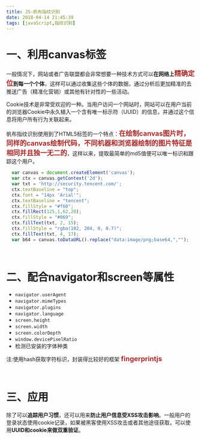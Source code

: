 ```yaml
---
title: JS-帆布指纹识别
date: 2018-04-14 21:45:39
tags: [javaScript,指纹识别]
---
```


# 一、利用canvas标签

一般情况下，网站或者广告联盟都会非常想要一种技术方式可以**在网络上<font color=#A52A2A size=4 >精确定位</font>到每一个个体**，这样可以通过收集这些个体的数据，通过分析后更加精准的去推送广告（精准化营销）或其他有针对性的一些活动。<br/>

Cookie技术是非常受欢迎的一种。当用户访问一个网站时，网站可以在用户当前的浏览器Cookie中永久植入一个含有唯一标示符（UUID）的信息，并通过这个信息将用户所有行为关联起来。<br/>

帆布指纹识别使用到了HTML5<canvas>标签的一个特点：<font color=#A52A2A size=4 >**在绘制canvas图片时，同样的canvas绘制代码，不同机器和浏览器绘制的图片特征是相同并且独一无二的**</font>，这样以来，提取最简单的md5值便可以唯一标识和跟踪这个用户。

```javascript
  var canvas = document.createElement('canvas');
  var ctx = canvas.getContext('2d');
  var txt = 'http://security.tencent.com/';
  ctx.textBaseline = "top";
  ctx.font = "14px 'Arial'";
  ctx.textBaseline = "tencent";
  ctx.fillStyle = "#f60";
  ctx.fillRect(125,1,62,20);
  ctx.fillStyle = "#069";
  ctx.fillText(txt, 2, 15);
  ctx.fillStyle = "rgba(102, 204, 0, 0.7)";
  ctx.fillText(txt, 4, 17);
  var b64 = canvas.toDataURL().replace("data:image/png;base64,","");
```

<br/>

<!--more--> 

# 二、配合navigator和screen等属性

- `navigator.userAgent`
- `navigator.mimeTypes`
- `navigator.plugins`
- `navigator.language`
- `screen.height`
- `screen.width`
- `screen.colorDepth`
- `window.devicePixelRatio`
- 检测已安装的字体种类

注:使用hash获取字符标识，封装得比较好的框架 <font color=#A52A2A size=4 >**fingerprintjs**</font>

<br/>

# 三、应用

除了可以**追踪用户习惯**，还可以用来**防止用户信息受XSS攻击影响**。一般用户的登录状态使用cookie记录，如果被黑客使用XSS攻击或者其他途径获取，可以使用**UUID和cookie来做双重验证**。